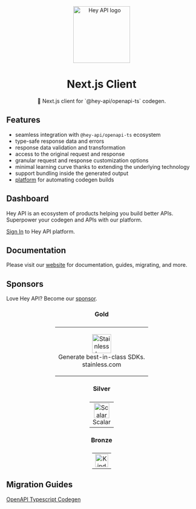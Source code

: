 <div align="center">
  <img alt="Hey API logo" height="150" src="https://heyapi.dev/images/logo-300w.png" width="150">
  <h1 align="center"><b>Next.js Client</b></h1>
  <p align="center">🚀 Next.js client for `@hey-api/openapi-ts` codegen.</p>
</div>

<!-- TODO: Add working Next.js example -->
<!-- [Live demo](https://stackblitz.com/edit/hey-api-client-fetch-example?file=openapi-ts.config.ts,src%2Fclient%2Fschemas.gen.ts,src%2Fclient%2Fsdk.gen.ts,src%2Fclient%2Ftypes.gen.ts,src%2FApp.tsx) -->

## Features

- seamless integration with `@hey-api/openapi-ts` ecosystem
- type-safe response data and errors
- response data validation and transformation
- access to the original request and response
- granular request and response customization options
- minimal learning curve thanks to extending the underlying technology
- support bundling inside the generated output
- [platform](https://heyapi.dev/openapi-ts/integrations) for automating codegen builds

## Dashboard

Hey API is an ecosystem of products helping you build better APIs. Superpower your codegen and APIs with our platform.

[Sign In](https://app.heyapi.dev) to Hey API platform.

## Documentation

Please visit our [website](https://heyapi.dev) for documentation, guides, migrating, and more.

## Sponsors

Love Hey API? Become our [sponsor](https://github.com/sponsors/hey-api).

<h3 align="center">Gold</h3>

<table align="center" style="justify-content: center;align-items: center;display: flex;">
  <tr>
    <td align="center">
      <p></p>
      <p>
        <a href="https://kutt.it/pkEZyc" target="_blank">
          <picture height="50px">
            <source media="(prefers-color-scheme: dark)" srcset="https://heyapi.dev/images/stainless-logo-wordmark-480w.jpeg">
            <img alt="Stainless logo" height="50px" src="https://heyapi.dev/images/stainless-logo-wordmark-480w.jpeg">
          </picture>
        </a>
        <br/>
        Generate best-in-class SDKs.
        <br/>
        <a href="https://kutt.it/pkEZyc" style="text-decoration:none;" target="_blank">
          stainless.com
        </a>
      </p>
      <p></p>
    </td>
  </tr>
</table>

<h3 align="center">Silver</h3>

<table align="center" style="justify-content: center;align-items: center;display: flex;">
  <tr>
    <td align="center">
      <a href="https://kutt.it/skQUVd" target="_blank">
        <picture height="40px">
          <source media="(prefers-color-scheme: dark)" srcset="https://heyapi.dev/images/scalar-logo-wordmark-480w.jpeg">
          <img alt="Scalar logo" height="40px" src="https://heyapi.dev/images/scalar-logo-wordmark-480w.jpeg">
        </picture>
      </a>
      <br/>
      <a href="https://kutt.it/skQUVd" style="text-decoration:none;" target="_blank">
        Scalar
      </a>
    </td>
  </tr>
</table>

<h3 align="center">Bronze</h3>

<table align="center" style="justify-content: center;align-items: center;display: flex;">
  <tr>
    <td align="center">
      <a href="https://kutt.it/YpaKsX" target="_blank">
        <picture height="34px">
          <source media="(prefers-color-scheme: dark)" srcset="https://heyapi.dev/images/kinde-logo-wordmark-dark-480w.webp">
          <img alt="Kinde logo" height="34px" src="https://heyapi.dev/images/kinde-logo-wordmark-480w.jpeg">
        </picture>
      </a>
    </td>
  </tr>
</table>

## Migration Guides

[OpenAPI Typescript Codegen](https://heyapi.dev/openapi-ts/migrating#openapi-typescript-codegen)
